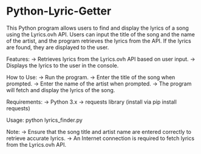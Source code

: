 # Python-Lyric-Getter
This Python program allows users to find and display the lyrics of a song using the Lyrics.ovh API. Users can input the title of the song and the name of the artist, and the program retrieves the lyrics from the API. If the lyrics are found, they are displayed to the user.

Features:
-> Retrieves lyrics from the Lyrics.ovh API based on user input.
-> Displays the lyrics to the user in the console.

How to Use:
-> Run the program.
-> Enter the title of the song when prompted.
-> Enter the name of the artist when prompted.
-> The program will fetch and display the lyrics of the song.

Requirements:
-> Python 3.x
-> requests library (install via pip install requests)

Usage:
python lyrics_finder.py

Note:
-> Ensure that the song title and artist name are entered correctly to retrieve accurate lyrics.
-> An Internet connection is required to fetch lyrics from the Lyrics.ovh API.
